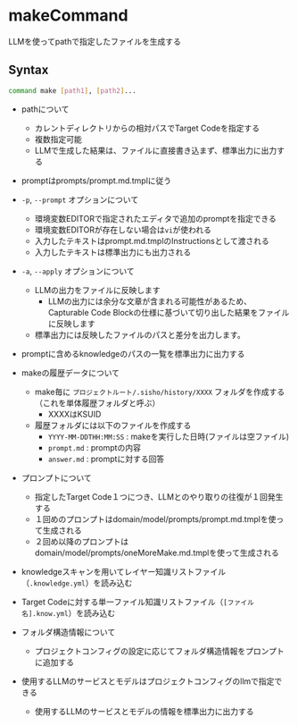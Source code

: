 # makeCommand

LLMを使ってpathで指定したファイルを生成する

## Syntax

```bash
command make [path1], [path2]...
```

* pathについて
  * カレントディレクトリからの相対パスでTarget Codeを指定する
  * 複数指定可能
  * LLMで生成した結果は、ファイルに直接書き込まず、標準出力に出力する

* promptはprompts/prompt.md.tmplに従う
* `-p`, `--prompt` オプションについて
  * 環境変数EDITORで指定されたエディタで追加のpromptを指定できる
  * 環境変数EDITORが存在しない場合は`vi`が使われる
  * 入力したテキストはprompt.md.tmplのInstructionsとして渡される
  * 入力したテキストは標準出力にも出力される
* `-a`, `--apply` オプションについて
  * LLMの出力をファイルに反映します 
    * LLMの出力には余分な文章が含まれる可能性があるため、 Capturable Code Blockの仕様に基づいて切り出した結果をファイルに反映します
  * 標準出力には反映したファイルのパスと差分を出力します。
* promptに含めるknowledgeのパスの一覧を標準出力に出力する
* makeの履歴データについて
  * make毎に `プロジェクトルート/.sisho/history/XXXX` フォルダを作成する（これを単体履歴フォルダと呼ぶ）
    * XXXXはKSUID
  * 履歴フォルダには以下のファイルを作成する
    * `YYYY-MM-DDTHH:MM:SS` : makeを実行した日時(ファイルは空ファイル)
    * `prompt.md` : promptの内容
    * `answer.md` : promptに対する回答
* プロンプトについて
  * 指定したTarget Code１つにつき、LLMとのやり取りの往復が１回発生する
  * １回めのプロンプトはdomain/model/prompts/prompt.md.tmplを使って生成される
  * ２回め以降のプロンプトはdomain/model/prompts/oneMoreMake.md.tmplを使って生成される
* knowledgeスキャンを用いてレイヤー知識リストファイル（`.knowledge.yml`）を読み込む
* Target Codeに対する単一ファイル知識リストファイル（`[ファイル名].know.yml`）を読み込む
* フォルダ構造情報について
  * プロジェクトコンフィグの設定に応じてフォルダ構造情報をプロンプトに追加する
* 使用するLLMのサービスとモデルはプロジェクトコンフィグのllmで指定できる
  * 使用するLLMのサービスとモデルの情報を標準出力に出力する